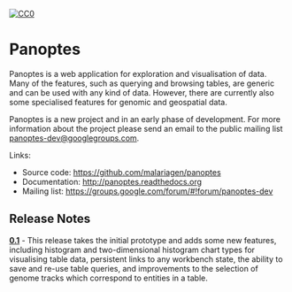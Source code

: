 [![CC0](http://i.creativecommons.org/p/zero/1.0/88x31.png)](http://creativecommons.org/publicdomain/zero/1.0/)

Panoptes
========

Panoptes is a web application for exploration and visualisation of
data. Many of the features, such as querying and browsing tables, are
generic and can be used with any kind of data. However, there are
currently also some specialised features for genomic and geospatial
data.

Panoptes is a new project and in an early phase of development. For
more information about the project please send an email to the public
mailing list <panoptes-dev@googlegroups.com>.

Links:

* Source code: https://github.com/malariagen/panoptes
* Documentation: http://panoptes.readthedocs.org
* Mailing list:	 https://groups.google.com/forum/#!forum/panoptes-dev


Release Notes
-------------

**[0.1](https://github.com/malariagen/panoptes/issues?milestone=1&page=1&state=closed
"0.1 closed issues")** - This release takes the initial prototype and
adds some new features, including histogram and two-dimensional
histogram chart types for visualising table data, persistent links to
any workbench state, the ability to save and re-use table queries, and
improvements to the selection of genome tracks which correspond to
entities in a table.
